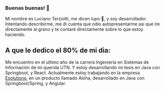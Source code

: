 ### Buenas buenas! 👋
Mi nombre es Luciano Terziotti, me dicen lupo 🐺, y soy desarrollador. 
Intentando describirme, me di cuenta que odio autopresentarme asi que ire directamente al grano y te contaré directamente sobre lo que estoy haciendo. 

## A que le dedico el 80% de mi dia: 

Me encuentro en el ultimo año de la carrera Ingenieria en Sistemas de Información de mi querida UTN. Y estoy desarrollando mi tesis en Java con Springboot, y React.
Actualmente estoy trabajando en la empresa [Esolutions](https://www.esolutions.com.ar/web/), en un producto llamado Aloha, desarrollado en Java con Springboot/Spring, y Angular.
